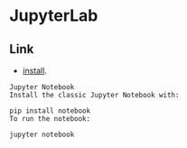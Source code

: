 # JupyterLab

## Link

-  [install](https://jupyter.org/install).

```
Jupyter Notebook
Install the classic Jupyter Notebook with:

pip install notebook
To run the notebook:

jupyter notebook
```